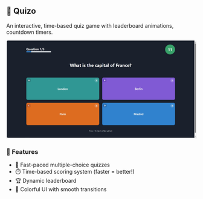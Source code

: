 ## 🎉 Quizo

An interactive, time-based quiz game with leaderboard animations, countdown timers.

![Quizo Demo](https://raw.githubusercontent.com/121arun/quizo/refs/heads/main/public/demo.png)

### 🚀 Features

- 🧠 Fast-paced multiple-choice quizzes  
- ⏱️ Time-based scoring system (faster = better!)  
- 🏆 Dynamic leaderboard 
- 🎨 Colorful UI with smooth transitions  
